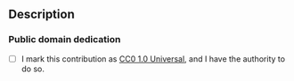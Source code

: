 ## Description

<!-- A summary of the changes, and ideally a link to a discussion or issue -->

### Public domain dedication

- [ ] I mark this contribution as [CC0 1.0 Universal](https://creativecommons.org/publicdomain/zero/1.0/), and I have the authority to do so.

